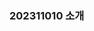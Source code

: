 ### 202311010 소개

<!--
**202311010/202311010** is a ✨ _special_ ✨ repository because its `README.md` (this file) appears on your GitHub profile.

Here are some ideas to get you started:

- 🌱 I’m currently learning OSS
- 👯 I’m looking to collaborate on accounting
- 🔭 I’m looking for help with code review
- 💬 Ask me about accounting
-->
